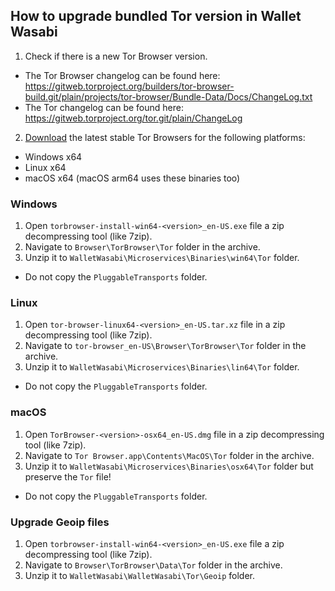 ## How to upgrade bundled Tor version in Wallet Wasabi

1. Check if there is a new Tor Browser version.
  * The Tor Browser changelog can be found here: https://gitweb.torproject.org/builders/tor-browser-build.git/plain/projects/tor-browser/Bundle-Data/Docs/ChangeLog.txt
  * The Tor changelog can be found here: https://gitweb.torproject.org/tor.git/plain/ChangeLog
2. [Download](https://www.torproject.org/download/) the latest stable Tor Browsers for the following platforms:
  * Windows x64
  * Linux x64
  * macOS x64 (macOS arm64 uses these binaries too)

### Windows

1. Open `torbrowser-install-win64-<version>_en-US.exe` file a zip decompressing tool (like 7zip).
1. Navigate to `Browser\TorBrowser\Tor` folder in the archive.
1. Unzip it to `WalletWasabi\Microservices\Binaries\win64\Tor` folder.
  * Do not copy the `PluggableTransports` folder.

### Linux

1. Open `tor-browser-linux64-<version>_en-US.tar.xz` file in a zip decompressing tool (like 7zip).
1. Navigate to `tor-browser_en-US\Browser\TorBrowser\Tor` folder in the archive.
1. Unzip it to `WalletWasabi\Microservices\Binaries\lin64\Tor` folder.
  * Do not copy the `PluggableTransports` folder.

### macOS

1. Open `TorBrowser-<version>-osx64_en-US.dmg` file in a zip decompressing tool (like 7zip).
1. Navigate to `Tor Browser.app\Contents\MacOS\Tor` folder in the archive.
1. Unzip it to `WalletWasabi\Microservices\Binaries\osx64\Tor` folder but preserve the `Tor` file!
  * Do not copy the `PluggableTransports` folder.

### Upgrade Geoip files

1. Open `torbrowser-install-win64-<version>_en-US.exe` file a zip decompressing tool (like 7zip).
1. Navigate to `Browser\TorBrowser\Data\Tor` folder in the archive.
1. Unzip it to `WalletWasabi\WalletWasabi\Tor\Geoip` folder.
